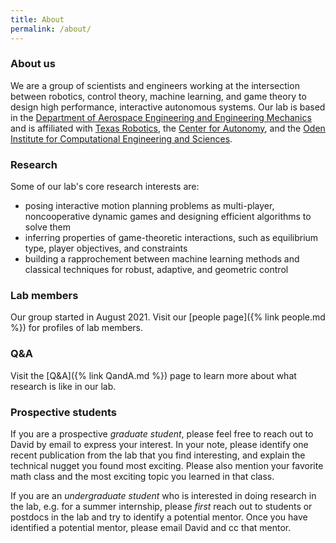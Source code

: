 ```yaml
---
title: About
permalink: /about/
---
```


### About us
We are a group of scientists and engineers working at the intersection between robotics, control theory, machine learning, and game theory to design high performance, interactive autonomous systems. Our lab is based in the [Department of Aerospace Engineering and Engineering Mechanics](https://www.ae.utexas.edu) and is affiliated with [Texas Robotics](https://robotics.utexas.edu), the [Center for Autonomy](https://autonomy.oden.utexas.edu), and the [Oden Institute for Computational Engineering and Sciences](https://oden.utexas.edu).

### Research
Some of our lab's core research interests are:

- posing interactive motion planning problems as multi-player, noncooperative dynamic games and designing efficient algorithms to solve them
- inferring properties of game-theoretic interactions, such as equilibrium type, player objectives, and constraints
- building a rapprochement between machine learning methods and classical techniques for robust, adaptive, and geometric control

### Lab members

Our group started in August 2021. Visit our [people page]({% link people.md %}) for profiles of lab members.

### Q&A

Visit the [Q&A]({% link QandA.md %}) page to learn more about what research is like in our lab.

### Prospective students

If you are a prospective *graduate student*, please feel free to reach out to David by email to express your interest. In your note, please identify one recent publication from the lab that you find interesting, and explain the technical nugget you found most exciting. Please also mention your favorite math class and the most exciting topic you learned in that class.

If you are an *undergraduate student* who is interested in doing research in the lab, e.g. for a summer internship, please _first_ reach out to students or postdocs in the lab and try to identify a potential mentor. Once you have identified a potential mentor, please email David and cc that mentor.
